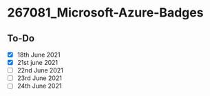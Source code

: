 # 267081_Microsoft-Azure-Badges

## To-Do
* [X] 18th June 2021
* [X] 21st june 2021
* [ ] 22nd June 2021
* [ ] 23rd June 2021
* [ ] 24th June 2021
